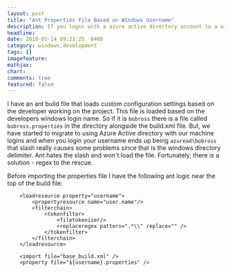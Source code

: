 ```yaml
---
layout: post
title: "Ant Properties File Based on Windows Username"
description: If you login with a azure active directory account to a windows machien your username will contain a slash and ant cant handle that.  Here is the fix.
headline: 
date: 2018-05-14 09:23:25 -0400
category: windows,development
tags: []
imagefeature: 
mathjax: 
chart: 
comments: true
featured: false
---
```

I have an ant build file that loads custom configuration settings based on the developer working on the project.  This file is loaded based on the developers windows login name.  So if it is `bobross` there is a file called `bobross.properties` in the directory alongside the build.xml file.  But, we have started to migrate to using Azure Active directory with our machine logins and when you login your username ends up being `azuread\bobross`  that slash really causes some problems since that is the windows directory delimiter.  Ant hates the slash and won't load the file.  Fortunately, there is a solution - regex to the rescue.

Before importing the properties file I have the following ant logic near the top of the build file:

```ant
	<loadresource property="username">
		<propertyresource name="user.name"/>
		<filterchain>
			<tokenfilter>
				<filetokenizer/>
				<replaceregex pattern=".*\\" replace="" />
			</tokenfilter>
		</filterchain>
	</loadresource>

	<import file="base_build.xml" />
    <property file="${username}.properties" />

```


